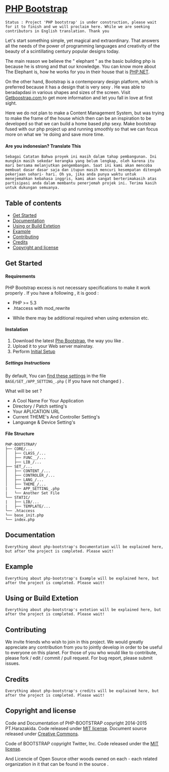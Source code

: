 # [PHP Bootstrap](https://github.com/Harazaki/PHP-BOOTSTRAP#)

`Status : Project 'PHP bootstrap' is under construction, please wait for it to finish and we will proclaim here. While we are seeking contributors in English translation. Thank you`

Let's start something simple, yet magical and extraordinary. That answers all the needs of the power of programming languages ​​and creativity of the beauty of a scintillating century popular designs today.

The main reason we believe the " elephant " as the basic building php is because he is strong and that our knowledge. You can know more about The Elephant is, how he works for you in their house that is [PHP.NET](http://php.net/).

On the other hand, Bootstrap is a contemporary design platform, which is preferred because it has a design that is very sexy . He was able to beradapdasi in various shapes and sizes of the screen. Visit [ Getboostrap.com ](http://getbootstrap.com/) to get more information and let you fall in love at first sight.

Here we do not plan to make a Content Management System, but was trying to make the frame of the house which then can be an inspiration to be developed so that we can build a home based php sexy. Make bootstrap fused with our php project up and running smoothly so that we can focus more on what we 're doing and save more time.

#### Are you indonesian? Translate This
`Sebagai Catatan Bahwa proyek ini masih dalam tahap pembangunan. Ini mungkin masih sekedar kerangka yang belum lengkap, oleh karena itu mari bersama melanjutkan pengembangan. Saat ini kami akan mencoba membuat dasar dasar saja dan itupun masih mencuri kesempatan ditengah pekerjaan sehari- hari. Oh ya, jika anda punya waktu untuk menejemahkan kebahasa inggris, kami akan sangat berterimakasih atas partisipasi anda dalam membantu penerjemah projek ini. Terima kasih untuk dukungan semuanya.`

## Table of contents

- [Get Started](#get-started)
- [Documentation](#documentation)
- [Using or Build Extetion](#using-or-build-extetion)
- [Example](#example)
- [Contributing](#contributing)
- [Credits](#credits)
- [Copyright and license](#copyright-and-license)

## Get Started



#### Requirements

PHP Bootstrap excess is not necessary specifications to make it work properly . If you have a following , it is good :

 - PHP >= 5.3
 - .htaccess with mod_rewrite
 
* While there may be additional required when using extension etc.

#### Instalation

1. Download the latest [Php Bootstrap](https://github.com/Harazaki/PHP-BOOTSTRAP), the way you like .
2. Upload it to your Web server mainstay.
3. Perform [Initial Setup](#instructions-settings)

##### Settings Instructions 
By default, You can [find these settings](https://github.com/Harazaki/PHP-BOOTSTRAP/blob/master/SET_/APP_SETTING_.php) in the file `BASE/SET_/APP_SETTING_.php` ( If you have not changed ) .

What will be set ?
- A Cool Name For Your Application
- Directory / Patch setting's
- Your APLICATION URL
- Current THEME's And Controller Setting's
- Languange & Device Setting's

#### File Structure

```
PHP-BOOTSTRAP/
├── CORE/...
│   ├── CLASS_/...
│   ├── FUNC__/...
│   ├── LIB_/...
├── SET_/...
│   ├── CONTENT_/...
│   ├── CONTROLER_/...
│   ├── LANG_/...
│   ├── THEME_/...
|   └── APP_SETTING_.php
|   └── Another Set File
└── STATIC/
|   ├── LIB/...
|   ├── TEMPLATE/...
└── .htaccess
└── base_init.php
└── index.php
```

## Documentation
`
Everything about php-bootstrap's Documentation will be explained here, but after the project is completed. Please wait!
`
## Example

`
Everything about php-bootstrap's Example will be explained here, but after the project is completed. Please wait!
`

## Using or Build Extetion

`
Everything about php-bootstrap's extetion will be explained here, but after the project is completed. Please wait!
`

## Contributing

We invite friends who wish to join in this project. We would greatly appreciate any contribution from you to jointly develop in order to be useful to everyone on this planet. For those of you who would like to contribute, please fork / edit / commit / pull request. For bug report, please submit issues.

## Credits

`
Everything about php-bootstrap's credits will be explained here, but after the project is completed. Please wait!
`

## Copyright and license

Code and Documentation of PHP-BOOTSTRAP copyright 2014-2015 PT.Harazakida. Code released under [MIT license](https://github.com/Harazaki/PHP-BOOTSTRAP/blob/master/LICENSE). Document source released under [Creative Commons](https://github.com/Harazaki/PHP-BOOTSTRAP/blob/master/docs.licence).

Code of BOOTSTRAP copyright Twitter, Inc. Code released under the [MIT license](https://github.com/twbs/bootstrap/blob/master/LICENSE).

And Licencie of Open Source other woods owned on each - each related organization in it that can be found in the source .


